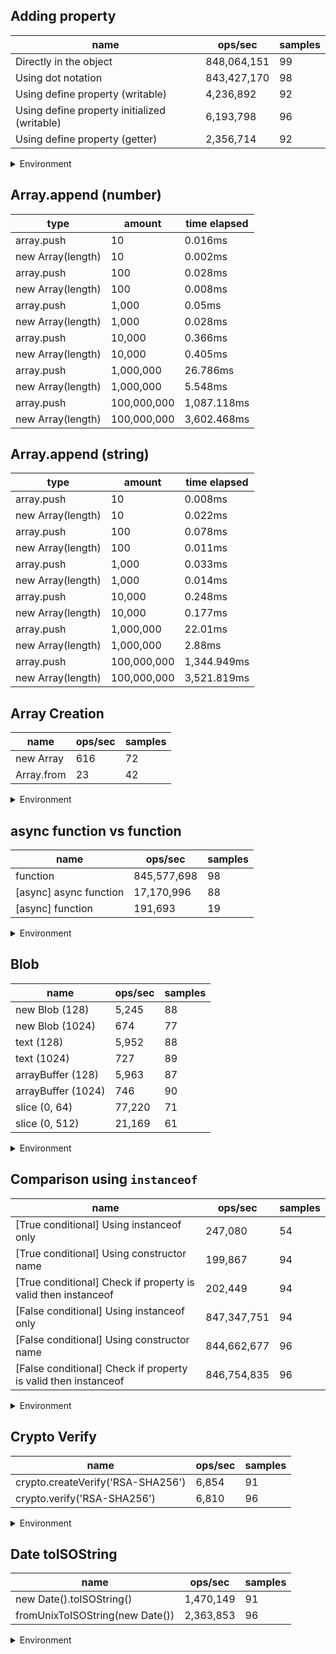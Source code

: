 ## Adding property

|name|ops/sec|samples|
|-|-|-|
|Directly in the object|848,064,151|99|
|Using dot notation|843,427,170|98|
|Using define property (writable)|4,236,892|92|
|Using define property initialized (writable)|6,193,798|96|
|Using define property (getter)|2,356,714|92|


<details>
<summary>Environment</summary>

* __Machine:__ linux x64 | 4 vCPUs | 15.6GB Mem
* __Run:__ Sun Mar 10 2024 15:33:27 GMT+0000 (Coordinated Universal Time)
</details>

<!--
{"environment":{"platform":"linux","arch":"x64","cpus":4,"totalMemory":15.606491088867188},"benchmarks":[{"name":"Directly in the object","opsSec":848064150.7195677,"samples":8},{"name":"Using dot notation","opsSec":843427170.3590678,"samples":8},{"name":"Using define property (writable)","opsSec":4236891.778481218,"samples":5},{"name":"Using define property initialized (writable)","opsSec":6193797.802056683,"samples":5},{"name":"Using define property (getter)","opsSec":2356714.246597577,"samples":4}]}-->

## Array.append (number)

|type|amount|time elapsed|
|-|-|-|
array.push|10|0.016ms
new Array(length)|10|0.002ms
array.push|100|0.028ms
new Array(length)|100|0.008ms
array.push|1,000|0.05ms
new Array(length)|1,000|0.028ms
array.push|10,000|0.366ms
new Array(length)|10,000|0.405ms
array.push|1,000,000|26.786ms
new Array(length)|1,000,000|5.548ms
array.push|100,000,000|1,087.118ms
new Array(length)|100,000,000|3,602.468ms
## Array.append (string)

|type|amount|time elapsed|
|-|-|-|
array.push|10|0.008ms
new Array(length)|10|0.022ms
array.push|100|0.078ms
new Array(length)|100|0.011ms
array.push|1,000|0.033ms
new Array(length)|1,000|0.014ms
array.push|10,000|0.248ms
new Array(length)|10,000|0.177ms
array.push|1,000,000|22.01ms
new Array(length)|1,000,000|2.88ms
array.push|100,000,000|1,344.949ms
new Array(length)|100,000,000|3,521.819ms

## Array Creation

|name|ops/sec|samples|
|-|-|-|
|new Array|616|72|
|Array.from|23|42|


<details>
<summary>Environment</summary>

* __Machine:__ linux x64 | 4 vCPUs | 15.6GB Mem
* __Run:__ Sun Mar 10 2024 15:35:55 GMT+0000 (Coordinated Universal Time)
</details>

<!--
{"environment":{"platform":"linux","arch":"x64","cpus":4,"totalMemory":15.606491088867188},"benchmarks":[{"name":"new Array","opsSec":615.6035807205033,"samples":2},{"name":"Array.from","opsSec":22.60583768410511,"samples":2}]}-->

## async function vs function

|name|ops/sec|samples|
|-|-|-|
|function|845,577,698|98|
|[async] async function|17,170,996|88|
|[async] function|191,693|19|


<details>
<summary>Environment</summary>

* __Machine:__ linux x64 | 4 vCPUs | 15.6GB Mem
* __Run:__ Sun Mar 10 2024 15:37:15 GMT+0000 (Coordinated Universal Time)
</details>

<!--
{"environment":{"platform":"linux","arch":"x64","cpus":4,"totalMemory":15.606491088867188},"benchmarks":[{"name":"function","opsSec":845577698.276055,"samples":5},{"name":"[async] async function","opsSec":17170995.795459077,"samples":6},{"name":"[async] function","opsSec":191693.14315070445,"samples":3}]}-->

## Blob

|name|ops/sec|samples|
|-|-|-|
|new Blob (128)|5,245|88|
|new Blob (1024)|674|77|
|text (128)|5,952|88|
|text (1024)|727|89|
|arrayBuffer (128)|5,963|87|
|arrayBuffer (1024)|746|90|
|slice (0, 64)|77,220|71|
|slice (0, 512)|21,169|61|


<details>
<summary>Environment</summary>

* __Machine:__ linux x64 | 4 vCPUs | 15.6GB Mem
* __Run:__ Sun Mar 10 2024 15:38:54 GMT+0000 (Coordinated Universal Time)
</details>

<!--
{"environment":{"platform":"linux","arch":"x64","cpus":4,"totalMemory":15.606491088867188},"benchmarks":[{"name":"new Blob (128)","opsSec":5245.283835556108,"samples":4},{"name":"new Blob (1024)","opsSec":673.8063759055207,"samples":2},{"name":"text (128)","opsSec":5951.665174473568,"samples":6},{"name":"text (1024)","opsSec":727.2031378301923,"samples":3},{"name":"arrayBuffer (128)","opsSec":5962.787522667537,"samples":3},{"name":"arrayBuffer (1024)","opsSec":746.4617557265697,"samples":3},{"name":"slice (0, 64)","opsSec":77219.99371940555,"samples":3},{"name":"slice (0, 512)","opsSec":21169.36390114864,"samples":4}]}-->

## Comparison using `instanceof`

|name|ops/sec|samples|
|-|-|-|
|[True conditional] Using instanceof only|247,080|54|
|[True conditional] Using constructor name|199,867|94|
|[True conditional] Check if property is valid then instanceof |202,449|94|
|[False conditional] Using instanceof only|847,347,751|94|
|[False conditional] Using constructor name|844,662,677|96|
|[False conditional] Check if property is valid then instanceof |846,754,835|96|


<details>
<summary>Environment</summary>

* __Machine:__ linux x64 | 4 vCPUs | 15.6GB Mem
* __Run:__ Sun Mar 10 2024 15:40:51 GMT+0000 (Coordinated Universal Time)
</details>

<!--
{"environment":{"platform":"linux","arch":"x64","cpus":4,"totalMemory":15.606491088867188},"benchmarks":[{"name":"[True conditional] Using instanceof only","opsSec":247080.45280150656,"samples":3},{"name":"[True conditional] Using constructor name","opsSec":199866.83856870598,"samples":3},{"name":"[True conditional] Check if property is valid then instanceof ","opsSec":202449.4666521109,"samples":3},{"name":"[False conditional] Using instanceof only","opsSec":847347751.2131714,"samples":6},{"name":"[False conditional] Using constructor name","opsSec":844662677.2628103,"samples":6},{"name":"[False conditional] Check if property is valid then instanceof ","opsSec":846754835.2887367,"samples":6}]}-->

## Crypto Verify

|name|ops/sec|samples|
|-|-|-|
|crypto.createVerify('RSA-SHA256')|6,854|91|
|crypto.verify('RSA-SHA256')|6,810|96|


<details>
<summary>Environment</summary>

* __Machine:__ linux x64 | 4 vCPUs | 15.6GB Mem
* __Run:__ Sun Mar 10 2024 15:42:03 GMT+0000 (Coordinated Universal Time)
</details>

<!--
{"environment":{"platform":"linux","arch":"x64","cpus":4,"totalMemory":15.606491088867188},"benchmarks":[{"name":"crypto.createVerify('RSA-SHA256')","opsSec":6853.918530957463,"samples":4},{"name":"crypto.verify('RSA-SHA256')","opsSec":6809.573640682576,"samples":3}]}-->

## Date toISOString

|name|ops/sec|samples|
|-|-|-|
|new Date().toISOString()|1,470,149|91|
|fromUnixToISOString(new Date())|2,363,853|96|


<details>
<summary>Environment</summary>

* __Machine:__ linux x64 | 4 vCPUs | 15.6GB Mem
* __Run:__ Sun Mar 10 2024 15:43:21 GMT+0000 (Coordinated Universal Time)
</details>

<!--
{"environment":{"platform":"linux","arch":"x64","cpus":4,"totalMemory":15.606491088867188},"benchmarks":[{"name":"new Date().toISOString()","opsSec":1470149.4527320783,"samples":4},{"name":"fromUnixToISOString(new Date())","opsSec":2363852.63176375,"samples":4}]}-->
